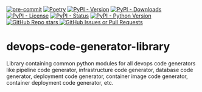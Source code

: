 [![pre-commit](https://img.shields.io/badge/pre--commit-enabled-brightgreen?logo=pre-commit)](https://github.com/pre-commit/pre-commit)
[![Poetry](https://img.shields.io/endpoint?url=https://python-poetry.org/badge/v0.json)](https://python-poetry.org/)
[![PyPI - Version](https://img.shields.io/pypi/v/devops-code-generator-library)]()
[![PyPI - Downloads](https://img.shields.io/pypi/dm/devops-code-generator-library)](https://pypistats.org/packages/devops-code-generator-library)
[![PyPI - License](https://img.shields.io/pypi/l/devops-code-generator-library)]()
[![PyPI - Status](https://img.shields.io/pypi/status/devops-code-generator-library)]()
[![PyPI - Python Version](https://img.shields.io/pypi/pyversions/devops-code-generator-library)]()
[![GitHub Repo stars](https://img.shields.io/github/stars/devops-code-generators/devops-code-generator-library)
](https://star-history.com/#devops-code-generators/devops-code-generator-library)
[![GitHub Issues or Pull Requests](https://img.shields.io/github/issues/devops-code-generators/devops-code-generator-library)](https://github.com/devops-code-generators/devops-code-generator-library/issues)

# devops-code-generator-library
Library containing common python modules for all devops code generators like pipeline code generator, infrastructure code generator, database code generator, deployment code generator, container image code generator, container deployment code generator, etc.
